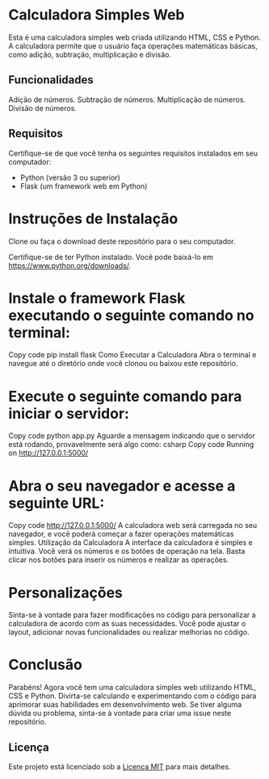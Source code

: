 # Calculadora Simples Web
Esta é uma calculadora simples web criada utilizando HTML, CSS e Python. A calculadora permite que o usuário faça operações matemáticas básicas, como adição, subtração, multiplicação e divisão.

## Funcionalidades
Adição de números.
Subtração de números.
Multiplicação de números.
Divisão de números.

## Requisitos
Certifique-se de que você tenha os seguintes requisitos instalados em seu computador:

* Python (versão 3 ou superior)
* Flask (um framework web em Python)

# Instruções de Instalação
Clone ou faça o download deste repositório para o seu computador.

Certifique-se de ter Python instalado. Você pode baixá-lo em https://www.python.org/downloads/.

# Instale o framework Flask executando o seguinte comando no terminal:

Copy code
pip install flask
Como Executar a Calculadora
Abra o terminal e navegue até o diretório onde você clonou ou baixou este repositório.

# Execute o seguinte comando para iniciar o servidor:

Copy code
python app.py
Aguarde a mensagem indicando que o servidor está rodando, provavelmente será algo como:
csharp
Copy code
Running on http://127.0.0.1:5000/
# Abra o seu navegador e acesse a seguinte URL:
Copy code
http://127.0.0.1:5000/
A calculadora web será carregada no seu navegador, e você poderá começar a fazer operações matemáticas simples.
Utilização da Calculadora
A interface da calculadora é simples e intuitiva. Você verá os números e os botões de operação na tela. Basta clicar nos botões para inserir os números e realizar as operações.

# Personalizações
Sinta-se à vontade para fazer modificações no código para personalizar a calculadora de acordo com as suas necessidades. Você pode ajustar o layout, adicionar novas funcionalidades ou realizar melhorias no código.

# Conclusão
Parabéns! Agora você tem uma calculadora simples web utilizando HTML, CSS e Python. Divirta-se calculando e experimentando com o código para aprimorar suas habilidades em desenvolvimento web. Se tiver alguma dúvida ou problema, sinta-se à vontade para criar uma issue neste repositório.

## Licença

Este projeto está licenciado sob a [Licença MIT](https://github.com/Marquezbertin/Calculadora/blob/main/LICENSE.txt) para mais detalhes.
